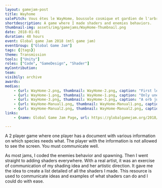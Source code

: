 ```yaml
---
layout: gamejam-post
title: Wayhome
salePitch: Vous êtes le WayHome, boussole cosmique et gardien de l'arbre de la connaissance. Work together to help travelers while protecting the fruit of knowledge.
shortdescription: A game where I made shaders and enemies behaviors.
thumbnail-img: assets/img/gamejams/WayHome-Thumbnail.png
date: 2018-01-01
duration: 48 hours
event: Global game Jam 2018 (mtl game jam)
eventGroup: ["Global Game Jam"]
tags: {{tags}}
theme: Transmission
tools: ["Unity"]
roles: ["Code", "GameDesign", "Shader"]
myContribution: 
team: 
visibily: archive
awards: 
medias: 
    - {url: WayHome-2.png, thumbnail: WayHome-2.png, caption: "First level."}
    - {url: WayHome-1.png, thumbnail: WayHome-1.png, caption: "Only une orb of life remaining."}
    - {url: WayHome-3.png, thumbnail: WayHome-3.png, caption: "A orb just fall."}
    - {url: WayHome-Manual1.png, thumbnail: WayHome-Manual1.png, caption: "Second player manual page 1 (french version)."}
    - {url: WayHome-Manual2.png, thumbnail: WayHome-Manual2.png, caption: "Second player manual page 2."}
links: 
    - {name: Global Game Jam Page, url: https://globalgamejam.org/2018/games/wayhome}

---
```

A 2 player game where one player has a document with various information on which species needs what. The player with the information is not allowed to see the screen. You must communicate well.

As most jams, I coded the enemies behavior and spawning. Then I went straight to adding shaders everywhere. With a real artist, it was an exercise of communication of my shading idea and her artistic direction. It gave me the idea to create a list detailed of all the shaders I made. This resource is used to communicate ideas and examples of what shaders can do and I could do with ease.